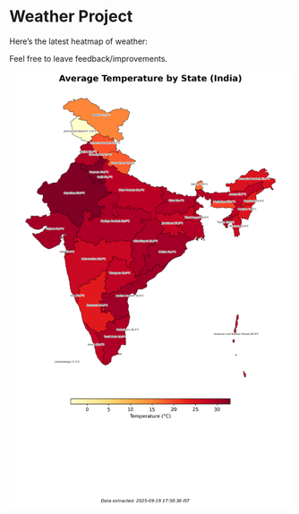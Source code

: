 # Weather Project

Here’s the latest heatmap of weather:

Feel free to leave feedback/improvements.

![India Heatmap](docs/assets/india_heatmap.png?v=CD4A96)
